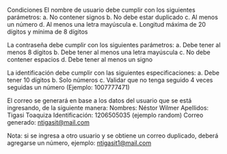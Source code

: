 Condiciones
El nombre de usuario debe cumplir con los siguientes parámetros:
a. No contener signos
b. No debe estar duplicado
c. Al menos un número
d. Al menos una letra mayúscula
e. Longitud máxima de 20 dígitos y mínima de 8 dígitos

La contraseña debe cumplir con los siguientes parámetros:
a. Debe tener al menos 8 dígitos
b. Debe tener al menos una letra mayúscula
c. No debe contener espacios
d. Debe tener al menos un signo

La identificación debe cumplir con las siguientes especificaciones:
a. Debe tener 10 dígitos
b. Solo números
c. Validar que no tenga seguido 4 veces seguidas un número (Ejemplo:
1007777471)

El correo se generará en base a los datos del usuario que se está ingresando, de la siguiente manera:
Nombres: Néstor Wilmer
Apellidos: Tigasi Toaquiza
Identificación: 1206505035 (ejemplo random)
Correo generado: ntigasit@mail.com

Nota: si se ingresa a otro usuario y se obtiene un correo duplicado, deberá agregarse un número, ejemplo: ntigasit1@mail.com
